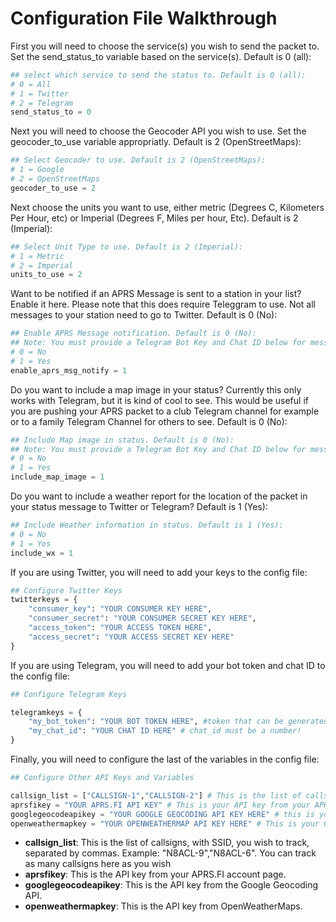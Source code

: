 # Configuration File Walkthrough

First you will need to choose the service(s) you wish to send the packet to. Set the send_status_to variable based on the service(s). Default is 0 (all):
```python
## select which service to send the status to. Default is 0 (all):
# 0 = All
# 1 = Twitter
# 2 = Telegram
send_status_to = 0
```

Next you will need to choose the Geocoder API you wish to use. Set the geocoder_to_use variable appropriatly. Default is 2 (OpenStreetMaps):
```python
## Select Geocoder to use. Default is 2 (OpenStreetMaps):
# 1 = Google
# 2 = OpenStreetMaps
geocoder_to_use = 2
```
Next choose the units you want to use, either metric (Degrees C, Kilometers Per Hour, etc) or Imperial (Degrees F, Miles per hour, Etc). Default is 2 (Imperial):
```python
## Select Unit Type to use. Default is 2 (Imperial):
# 1 = Metric
# 2 = Imperial
units_to_use = 2
```

Want to be notified if an APRS Message is sent to a station in your list? Enable it here. Please note that this does require Teleggram to use. Not all messages to your station need to go to Twitter. Default is 0 (No):
```python
## Enable APRS Message notification. Default is 0 (No):
## Note: You must provide a Telegram Bot Key and Chat ID below for messaging notification to work.
# 0 = No
# 1 = Yes
enable_aprs_msg_notify = 1
```
Do you want to include a map image in your status? Currently this only works with Telegram, but it is kind of cool to see. This would be useful if you are pushing your APRS packet to a club Telegram channel for example or to a family Telegram Channel for others to see. Default is 0 (No):
```python
## Include Map image in status. Default is 0 (No):
## Note: You must provide a Telegram Bot Key and Chat ID below for messaging notification to work.
# 0 = No
# 1 = Yes
include_map_image = 1
```

Do you want to include a weather report for the location of the packet in your status message to Twitter or Telegram? Default is 1 (Yes):
```python
## Include Weather information in status. Default is 1 (Yes):
# 0 = No
# 1 = Yes
include_wx = 1
```

If you are using Twitter, you will need to add your keys to the config file:
```python
## Configure Twitter Keys
twitterkeys = {
    "consumer_key": "YOUR CONSUMER KEY HERE",
    "consumer_secret": "YOUR CONSUMER SECRET KEY HERE",
    "access_token": "YOUR ACCESS TOKEN HERE",
    "access_secret": "YOUR ACCESS SECRET KEY HERE"
}
```

If you are using Telegram, you will need to add your bot token and chat ID to the config file:
```python
## Configure Telegram Keys

telegramkeys = {
    "my_bot_token": "YOUR BOT TOKEN HERE", #token that can be generated talking with @BotFather on telegram for your bot
    "my_chat_id": "YOUR CHAT ID HERE" # chat_id must be a number!
}

```

Finally, you will need to configure the last of the variables in the config file:
```python
## Configure Other API Keys and Variables

callsign_list = ["CALLSIGN-1","CALLSIGN-2"] # This is the list of callsigns with ssid to monitor and tweet. You need at least one but can be as many as you want separated by commas
aprsfikey = "YOUR APRS.FI API KEY" # This is your API key from your APRS.fi account
googlegeocodeapikey = "YOUR GOOGLE GEOCODING API KEY HERE" # this is your Google Geocodeing API Key from
openweathermapkey = "YOUR OPENWEATHERMAP API KEY HERE" # This is your OpenWeatherMap API Key.
```
- **callsign_list**: This is the list of callsigns, with SSID, you wish to track, separated by commas. Example: "N8ACL-9","N8ACL-6". You can track as many callsigns here as you wish
- **aprsfikey**: This is the API key from your APRS.FI account page. 
- **googlegeocodeapikey**: This is the API key from the Google Geocoding API.
- **openweathermapkey**: This is the API key from OpenWeatherMaps.
